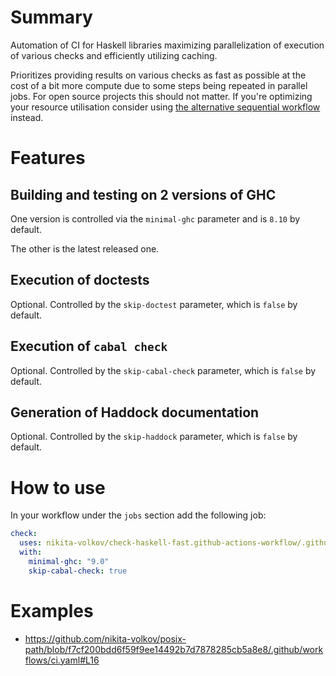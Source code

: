 # Summary

Automation of CI for Haskell libraries maximizing parallelization of execution of various checks and efficiently utilizing caching.

Prioritizes providing results on various checks as fast as possible at the cost of a bit more compute due to some steps being repeated in parallel jobs. For open source projects this should not matter. If you're optimizing your resource utilisation consider using [the alternative sequential workflow](https://github.com/nikita-volkov/check-haskell-optimally.github-actions-workflow) instead.

# Features

## Building and testing on 2 versions of GHC

One version is controlled via the `minimal-ghc` parameter and is `8.10` by default.

The other is the latest released one.

## Execution of doctests

Optional. Controlled by the `skip-doctest` parameter, which is `false` by default.

## Execution of `cabal check`

Optional. Controlled by the `skip-cabal-check` parameter, which is `false` by default.

## Generation of Haddock documentation

Optional. Controlled by the `skip-haddock` parameter, which is `false` by default.

# How to use

In your workflow under the `jobs` section add the following job:

```yaml
check:
  uses: nikita-volkov/check-haskell-fast.github-actions-workflow/.github/workflows/check-haskell-fast.yaml@v1
  with:
    minimal-ghc: "9.0"
    skip-cabal-check: true
```

# Examples

- https://github.com/nikita-volkov/posix-path/blob/f7cf200bdd6f59f9ee14492b7d7878285cb5a8e8/.github/workflows/ci.yaml#L16
